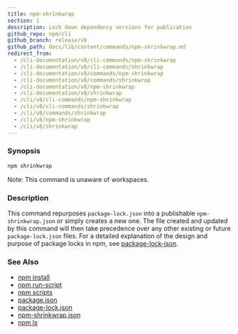 ```yaml
---
title: npm-shrinkwrap
section: 1
description: Lock down dependency versions for publication
github_repo: npm/cli
github_branch: release/v8
github_path: docs/lib/content/commands/npm-shrinkwrap.md
redirect_from:
  - /cli-documentation/v8/cli-commands/npm-shrinkwrap
  - /cli-documentation/v8/cli-commands/shrinkwrap
  - /cli-documentation/v8/commands/npm-shrinkwrap
  - /cli-documentation/v8/commands/shrinkwrap
  - /cli-documentation/v8/npm-shrinkwrap
  - /cli-documentation/v8/shrinkwrap
  - /cli/v8/cli-commands/npm-shrinkwrap
  - /cli/v8/cli-commands/shrinkwrap
  - /cli/v8/commands/shrinkwrap
  - /cli/v8/npm-shrinkwrap
  - /cli/v8/shrinkwrap
---
```


### Synopsis

```bash
npm shrinkwrap
```

Note: This command is unaware of workspaces.

### Description

This command repurposes `package-lock.json` into a publishable
`npm-shrinkwrap.json` or simply creates a new one. The file created and
updated by this command will then take precedence over any other existing
or future `package-lock.json` files. For a detailed explanation of the
design and purpose of package locks in npm, see
[package-lock-json](/cli/v8/configuring-npm/package-lock-json).

### See Also

* [npm install](/cli/v8/commands/npm-install)
* [npm run-script](/cli/v8/commands/npm-run-script)
* [npm scripts](/cli/v8/using-npm/scripts)
* [package.json](/cli/v8/configuring-npm/package-json)
* [package-lock.json](/cli/v8/configuring-npm/package-lock-json)
* [npm-shrinkwrap.json](/cli/v8/configuring-npm/npm-shrinkwrap-json)
* [npm ls](/cli/v8/commands/npm-ls)
